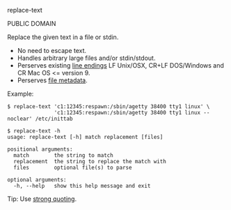 replace-text

PUBLIC DOMAIN

Replace the given text in a file or stdin.

* No need to escape text.
* Handles arbitrary large files and/or stdin/stdout.
* Perserves existing [line endings](https://en.wikipedia.org/wiki/Newline) LF Unix/OSX, CR+LF DOS/Windows and CR Mac OS <= version 9.
* Perserves [file metadata](https://docs.python.org/3/library/shutil.html#shutil.copystat).

Example:
```
$ replace-text 'c1:12345:respawn:/sbin/agetty 38400 tty1 linux' \
               'c1:12345:respawn:/sbin/agetty 38400 tty1 linux --noclear' /etc/inittab

$ replace-text -h
usage: replace-text [-h] match replacement [files]

positional arguments:
  match        the string to match
  replacement  the string to replace the match with
  files        optional file(s) to parse

optional arguments:
  -h, --help   show this help message and exit
```

Tip: Use [strong quoting](http://wiki.bash-hackers.org/syntax/quoting).

